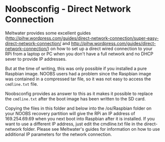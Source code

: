 Noobsconfig - Direct Network Connection
=======================================
Meltwater provides some excellent guides (http://pihw.wordpress.com/guides/direct-network-connection/super-easy-direct-network-connection/ and http://pihw.wordpress.com/guides/direct-network-connection/) on how to set up a direct wired connection to your RPi from a laptop or PC when you don't have a full network and no DHCP sever to provide IP addresses.

But at the time of writing, this was only possible if you installed a pure Raspbian image. NOOBS users had a problem since the Raspbian image was contained in a compressed tar file, so it was not easy to access the `cmdline.txt` file.

Noobsconfig provides as answer to this as it makes it possible to replace the `cmdline.txt` after the boot image has been written to the SD card.

Copying the files in this folder and below into the /os/Raspbian folder on your NOOBS recovery partition will give the RPi an IP address of 169.254.69.69 when you next boot into Raspbian after it is installed. If you want to use a different IP address, just edit the cmdline.txt file in the direct-network folder. Please see Meltwater's guides for information on how to use additional IP parameters for the network connection.